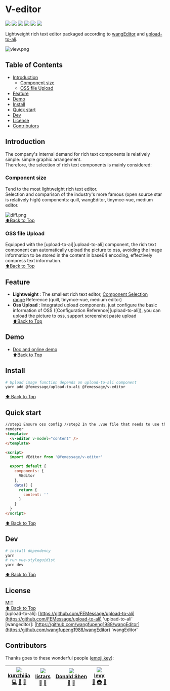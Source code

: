 # V-editor

![](https://cdn.nlark.com/yuque/0/2019/svg/224563/1561712182975-f8bc4b2e-5be4-45ce-b53f-dd5195a625bf.svg#align=left&display=inline&height=20&originHeight=20&originWidth=90&size=0&status=done&width=90) [![](https://img.shields.io/npm/dm/@femessage/v-editor.svg#align=left&display=inline&height=20&originHeight=20&originWidth=140&status=done&width=140)](https://www.npmjs.com/package/@femessage/v-editor)
[![](https://img.shields.io/npm/v/@femessage/v-editor.svg#align=left&display=inline&height=20&originHeight=20&originWidth=80&status=done&width=80)](https://www.npmjs.com/package/@femessage/v-editor)
[![](https://img.shields.io/npm/l/@femessage/v-editor.svg#align=left&display=inline&height=20&originHeight=20&originWidth=78&status=done&width=78)](https://github.com/FEMessage/v-editor/blob/master/LICENSE)
[![](https://img.shields.io/badge/PRs-welcome-brightgreen.svg#align=left&display=inline&height=20&originHeight=20&originWidth=90&status=done&width=90)](https://github.com/FEMessage/v-editor/pulls) [![](https://img.shields.io/badge/%F0%9F%A4%96-release%20notes-00B2EE.svg#align=left&display=inline&height=20&originHeight=20&originWidth=104&status=done&width=104)](https://github-tools.github.io/github-release-notes/)

Lightweight rich text editor packaged according to [wang]()[Editor](https://github.com/wangfupeng1988/wangEditor) and [upload-to-ali](https://github.com/FEMessage/upload-to-ali).

![view.png](https://cdn.nlark.com/yuque/0/2019/png/224563/1561712220041-fd0c73d2-b536-4195-b87e-8e5a4f200ac5.png#align=left&display=inline&height=355&name=view.png&originHeight=355&originWidth=939&size=14023&status=done&width=939)

<a name="Idxrc"></a>

## Table of Contents

- [Introduction](https://www.yuque.com/deepexi-serverless/onx52o/ixffxl?translate=en#introduction)
  - [Component size](https://www.yuque.com/deepexi-serverless/onx52o/ixffxl?translate=en#%E7%BB%84%E4%BB%B6%E5%A4%A7%E5%B0%8F)
  - [OSS file Upload](https://www.yuque.com/deepexi-serverless/onx52o/ixffxl?translate=en#oss-%E6%96%87%E4%BB%B6%E4%B8%8A%E4%BC%A0)
- [Feature](https://www.yuque.com/deepexi-serverless/onx52o/ixffxl?translate=en#feature)
- [Demo](https://www.yuque.com/deepexi-serverless/onx52o/ixffxl?translate=en#demo)
- [Install](https://www.yuque.com/deepexi-serverless/onx52o/ixffxl?translate=en#install)
- [Quick start](https://www.yuque.com/deepexi-serverless/onx52o/ixffxl?translate=en#quick-start)
- [Dev](https://www.yuque.com/deepexi-serverless/onx52o/ixffxl?translate=en#dev)
- [License](https://www.yuque.com/deepexi-serverless/onx52o/ixffxl?translate=en#license)
- [Contributors](https://www.yuque.com/deepexi-serverless/onx52o/ixffxl?translate=en#contributors)

<a name="Qi3m6"></a>

## Introduction

The company's internal demand for rich text components is relatively simple: simple graphic arrangement.<br />Therefore, the selection of rich text components is mainly considered:

<a name="CdOpx"></a>

### Component size

Tend to the most lightweight rich text editor.<br />Selection and comparison of the industry's more famous (open source star is relatively high) components: quill, wangEditor, tinymce-vue, medium editor.

![diff.png](https://cdn.nlark.com/yuque/0/2019/png/224563/1561712281847-fea73ef8-4627-49ae-8e94-ae5aaee880d2.png#align=left&display=inline&height=1352&name=diff.png&originHeight=1352&originWidth=1680&size=85609&status=done&width=1680)<br />[⬆Back to Top](https://www.yuque.com/deepexi-serverless/onx52o/ixffxl?translate=en#table-of-contents)

<a name="uBUTN"></a>

### OSS file Upload

Equipped with the [upload-to-ai][upload-to-ali] component, the rich text component can automatically upload the picture to oss, avoiding the image information to be stored in the content in base64 encoding, effectively compress text information.<br />[⬆Back to Top](https://www.yuque.com/deepexi-serverless/onx52o/ixffxl?translate=en#table-of-contents)

<a name="sVEZZ"></a>

## Feature

- **Lightweight** : The smallest rich text editor, [Component Selection range](https://mubu.com/doc/sA3r4QKBK0) Reference (quill, tinymce-vue, medium editor)
- **Oss Upload** : Integrated upload components, just configure the basic information of OSS ([Configuration Reference][upload-to-ali]), you can upload the picture to oss, support screenshot paste upload<br />[⬆Back to Top](https://www.yuque.com/deepexi-serverless/onx52o/ixffxl?translate=en#table-of-contents)

<a name="3u4Zd"></a>

## Demo

- [Doc and online demo](https://femessage.github.io/v-editor/)<br />[⬆Back to Top](https://www.yuque.com/deepexi-serverless/onx52o/ixffxl?translate=en#table-of-contents)

<a name="MF9mw"></a>

## Install

```sh
# Upload image function depends on upload-to-ali component
yarn add @femessage/upload-to-ali @femessage/v-editor
```

[⬆ Back to Top](#table-of-contents)

<a name="eFhNX"></a>

## Quick start

```html
//step1 Ensure oss config //step2 In the .vue file that needs to use the
renderer
<template>
  <v-editor v-model="content" />
</template>

<script>
  import VEditor from '@femessage/v-editor'

  export default {
    components: {
      VEditor
    },
    data() {
      return {
        content: ''
      }
    }
  }
</script>
```

[⬆ Back to Top](https://github.com/FEMessage/v-editor/blob/dev/README.md#table-of-contents)

<a name="Dev"></a>

## Dev

```sh
# install dependency
yarn
# run vue-styleguidist
yarn dev
```

[⬆ Back to Top](#table-of-contents)

<a name="License"></a>

## License

[MIT](./LICENSE)<br />[⬆ Back to Top](#table-of-contents)<br />[upload-to-ali]: [https://github.com/FEMessage/upload-to-ali](https://github.com/FEMessage/upload-to-ali) 'upload-to-ali'<br />[wangeditor]: [https://github.com/wangfupeng1988/wangEditor](https://github.com/wangfupeng1988/wangEditor) 'wangEditor'

<a name="Contributors"></a>

## Contributors

Thanks goes to these wonderful people ([emoji key](https://allcontributors.org/docs/en/emoji-key)):

| [![](https://avatars2.githubusercontent.com/u/4848041?v=4#alt=kunzhijia&width=100)<br />**kunzhijia**](https://github.com/kunzhijia)<br />[💻](https://github.com/FEMessage/v-editor/commits?author=kunzhijia) [🐛](https://github.com/FEMessage/v-editor/issues?q=author%3Akunzhijia) [📖](https://github.com/FEMessage/v-editor/commits?author=kunzhijia) | [![](https://avatars2.githubusercontent.com/u/20613509?v=4#alt=listars&width=100)<br />**listars**](https://github.com/listars)<br />[🐛](https://github.com/FEMessage/v-editor/issues?q=author%3Alistars) [📖](https://github.com/FEMessage/v-editor/commits?author=listars) | [![](https://avatars3.githubusercontent.com/u/19591950?v=4#alt=Donald%20Shen&width=100)<br />**Donald Shen**](https://donaldshen.github.io/portfolio)<br />[🐛](https://github.com/FEMessage/v-editor/issues?q=author%3Adonaldshen) [📖](https://github.com/FEMessage/v-editor/commits?author=donaldshen) | [![](https://avatars3.githubusercontent.com/u/9384365?v=4#alt=levy&width=100)<br />**levy**](http://levy.work)<br />[👀](#review-levy9527) [🚇](#infra-levy9527) [🤔](#ideas-levy9527) |
| ----------------------------------------------------------------------------------------------------------------------------------------------------------------------------------------------------------------------------------------------------------------------------------------------------------------------------------------------------------- | ----------------------------------------------------------------------------------------------------------------------------------------------------------------------------------------------------------------------------------------------------------------------------- | --------------------------------------------------------------------------------------------------------------------------------------------------------------------------------------------------------------------------------------------------------------------------------------------------------- | -------------------------------------------------------------------------------------------------------------------------------------------------------------------------------------- |

